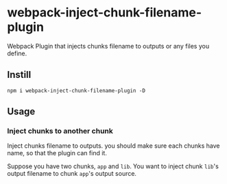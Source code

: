 # webpack-inject-chunk-filename-plugin

Webpack Plugin that injects chunks filename to outputs or any files you define.

## Instill

`npm i webpack-inject-chunk-filename-plugin -D`

## Usage

### Inject chunks to another chunk

Inject chunks filename to outputs. you should make sure each chunks have name, so that the plugin can find it.

Suppose you have two chunks, `app` and `lib`. You want to inject chunk `lib`'s output filename to chunk `app`'s output source.
